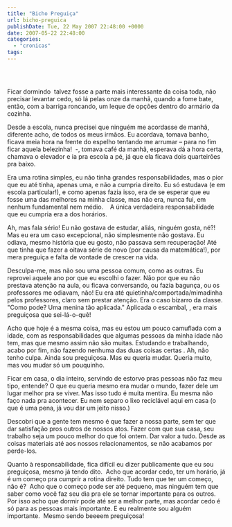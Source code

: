 ```yaml
---
title: "Bicho Preguiça"
url: bicho-preguica
publishDate: Tue, 22 May 2007 22:48:00 +0000
date: 2007-05-22 22:48:00
categories: 
  - "cronicas"
tags: 
---
```

<a href="http://1.bp.blogspot.com/_BzqI_RDZ6O4/Sbw0mUuR0nI/AAAAAAAAAHc/ejkQ7vAkCoY/s1600-h/sb10067563k-001.jpg"><img src="http://1.bp.blogspot.com/_BzqI_RDZ6O4/Sbw0mUuR0nI/AAAAAAAAAHc/ejkQ7vAkCoY/s320/sb10067563k-001.jpg" border="0" alt=""></a><p><p> </p></p>  <p>Ficar dormindo<span>  </span>talvez fosse a parte mais interessante da coisa toda, não precisar levantar cedo, só lá pelas onze da manhã, quando a fome bate, então, com a barriga roncando, um leque de opções dentro do armário da cozinha.</p>  <p>Desde a escola, nunca precisei que ninguém me acordasse de manhã, diferente acho, de todos os meus irmãos. Eu acordava, tomava banho, ficava meia hora na frente do espelho tentando me arrumar – para no fim ficar aquela belezinha!<span>  </span>-, tomava café da manhã, esperava dá a hora certa, chamava o elevador e ia pra escola a pé, já que ela ficava dois quarteirões pra baixo.</p>  <p>Era uma rotina simples, eu não tinha grandes responsabilidades, mas o pior que eu até tinha, apenas uma, e não a cumpria direito. Eu só estudava (e em escola particular!), e como apenas fazia isso, era de se esperar que eu fosse uma das melhores na minha classe, mas não era, nunca fui, em nenhum fundamental nem médio.<span>    </span>A única verdadeira responsabilidade que eu cumpria era a dos horários. </p>  <p>Ah, mas fala sério! Eu não gostava de estudar, aliás, ninguém gosta, né?! Mas eu era um caso excepcional, não simplesmente não gostava. Eu odiava, mesmo história que eu gosto, não passava sem recuperação! Até que tinha que fazer a oitava série de novo (por causa da matemática!), por mera preguiça e falta de vontade de crescer na vida.</p>  <p>Desculpa-me, mas não sou uma pessoa comum, como as outras. Eu reprovei aquele ano por que eu escolhi o fazer. Não por que eu não prestava atenção na aula, ou ficava conversando, ou fazia bagunça, ou os professores me odiavam, não! Eu era até quietinha/comportada/mimadinha pelos professores, claro sem prestar atenção. Era o caso bizarro da classe. "Como pode? Uma menina tão aplicada." Aplicada o escambal, , era mais preguiçosa que sei-lá-o-quê!</p>  <p>Acho que hoje é a mesma coisa, mas eu estou um pouco camuflada com a idade, com as responsabilidades que algumas pessoas da minha idade não tem, mas que mesmo assim não são muitas. Estudando e trabalhando, acabo por fim, não fazendo nenhuma das duas coisas certas . Ah, não tenho culpa. Ainda sou preguiçosa. Mas eu queria mudar. Queria muito, mas vou mudar só um pouquinho.</p>  <p>Ficar em casa, o dia inteiro, servindo de estorvo pras pessoas não faz meu tipo, entende? O que eu queria mesmo era mudar o mundo, fazer dele um lugar melhor pra se viver. Mas isso tudo é muita mentira. Eu mesma não faço nada pra acontecer. Eu nem separo o lixo reciclável aqui em casa (o que é uma pena, já vou dar um jeito nisso.)</p>  <p>Descobri que a gente tem mesmo é que fazer a nossa parte, sem ter que dar satisfação pros outros de nossos atos. Fazer com que sua casa, seu trabalho seja um pouco melhor do que foi ontem. Dar valor a tudo. Desde as coisas materiais até aos nossos relacionamentos, se não acabamos por perde-los. </p>  <p>Quanto à responsabilidade, fica difícil eu dizer publicamente que eu sou preguiçosa, mesmo já tendo dito.<span>  </span>Acho que acordar cedo, ter um horário, já é um começo pra cumprir a rotina direito. Tudo tem que ter um começo, não é?<span>  </span>Acho que o começo pode ser até pequeno, mas ninguém tem que saber como você faz seu dia pra ele se tornar importante para os outros. Por isso acho que dormir pode até ser a melhor parte, mas acordar cedo é só para as pessoas mais importante. E eu realmente sou alguém importante.<span>  </span>Mesmo sendo beeeem preguiçosa!</p>
